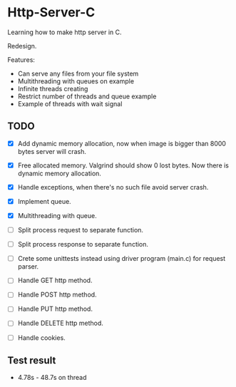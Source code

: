 # Http-Server-C
Learning how to make http server in C.

Redesign.

Features:
* Can serve any files from your file system
* Multithreading with queues on example
* Infinite threads creating
* Restrict number of threads and queue example
* Example of threads with wait signal

## TODO
- [x] Add dynamic memory allocation, now when image is bigger than 8000 bytes server will crash.
- [x] Free allocated memory. Valgrind should show 0 lost bytes. Now there is dynamic memory allocation.
- [x] Handle exceptions, when there's no such file avoid server crash.
- [x] Implement queue.
- [x] Multithreading with queue.
- [ ] Split process request to separate function.
- [ ] Split process response to separate function.
- [ ] Crete some unittests instead using driver program (main.c) for request parser.
- [ ] Handle GET http method.
- [ ] Handle POST http method.
- [ ] Handle PUT http method.
- [ ] Handle DELETE http method.
- [ ] Handle cookies.




## Test result

- 4.78s - 48.7s on thread 